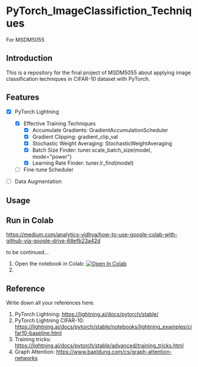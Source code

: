 # PyTorch_ImageClassifiction_Techniques
For MSDM5055

## Introduction
This is a repository for the final project of MSDM5055 about applying image classification techniques in CIFAR-10 dataset with PyTorch.


## Features
- [x] PyTorch Lightning
  - [x] Effective Training Techniques
    - [x] Accumulate Gradients: GradientAccumulationScheduler
    - [x] Gradient Clipping: gradient_clip_val
    - [x] Stochastic Weight Averaging: StochasticWeightAveraging
    - [x] Batch Size Finder: tuner.scale_batch_size(model, mode="power")
    - [x] Learning Rate Finder: tuner.lr_find(model)
  - [ ] Fine-tune Scheduler 
- [ ] Data Augmentation



## Usage

## Run in Colab
https://medium.com/analytics-vidhya/how-to-use-google-colab-with-github-via-google-drive-68efb23a42d

to be continued...
1. Open the notebook in Colab: [![Open In Colab](https://colab.research.google.com/assets/colab-badge.svg)](https://colab.research.google.com/github/LucaJiang/PyTorch_ImageClassifiction_Techniques/blob/main/PyTorch_ImageClassifiction_Techniques.ipynb)
2. 







## Reference
Write down all your references here. 
1. PyTorch Lightning: https://lightning.ai/docs/pytorch/stable/
2. PyTorch Lightning CIFAR-10: https://lightning.ai/docs/pytorch/stable/notebooks/lightning_examples/cifar10-baseline.html
3. Training tricks: https://lightning.ai/docs/pytorch/stable/advanced/training_tricks.html
4. Graph Attention: https://www.baeldung.com/cs/graph-attention-networks